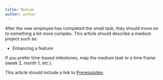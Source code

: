 ```yaml
---
title: Medium
author: author
---
```


After the new employee has completed the small task, they should move on to something a bit more complex. This article should describe a medium project such as:

* Enhancing a feature

If you prefer time-based milestones, map the medium task to a time frame (week 2, month 1, etc.).

This article should include a link to [Prerequisites]({{sitebase.url}}/dev-environment-setup/#prerequisites).
